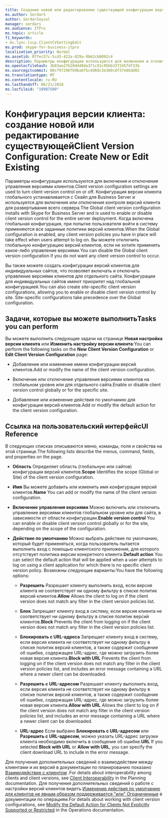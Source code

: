 ```yaml
---
title: Создание новой или редактирование существующей конфигурации версий клиентов
ms.author: SerdarS
author: SerdarSoysal
manager: serdars
ms.audience: ITPro
ms.topic: article
f1_keywords:
- ms.lync.lscp.ClientCVSettingEdit
ms.prod: skype-for-business-itpro
localization_priority: Normal
ms.assetid: 07fec57c-5cd3-422a-829a-0b62cb0092c4
description: Параметры конфигурации используются для включения и отключения управления версиями клиентов. Конфигурация версии клиента глобального устанавливается с Скайп для Business Server и используется для включения или отключения контроля версий клиента для развертывания всего сервера. Когда включена глобальная конфигурация, при попытке пользователя войти в систему применяются все заданные политики версий клиентов. Вы можете отключить глобальную конфигурацию версий клиентов, если не хотите применять какое-либо управление версиями.
ms.openlocfilehash: 3b03ae27b20ddd84a371c91c95bb3372457df33b
ms.sourcegitcommit: 08cf97296fb9ba6fbc4d68c3e380c8f37e86dd02
ms.translationtype: MT
ms.contentlocale: ru-RU
ms.lasthandoff: 06/21/2018
ms.locfileid: "19987580"
---
```

# <a name="client-version-configuration-create-new-or-edit-existing"></a><span data-ttu-id="d61bc-106">Конфигурация версии клиента: создание новой или редактирование существующей</span><span class="sxs-lookup"><span data-stu-id="d61bc-106">Client Version Configuration: Create New or Edit Existing</span></span>
 
<span data-ttu-id="d61bc-107">Параметры конфигурации используются для включения и отключения управления версиями клиентов.</span><span class="sxs-lookup"><span data-stu-id="d61bc-107">Client version configuration settings are used to turn client version control on or off.</span></span> <span data-ttu-id="d61bc-108">Конфигурация версии клиента глобального устанавливается с Скайп для Business Server и используется для включения или отключения контроля версий клиента для развертывания всего сервера.</span><span class="sxs-lookup"><span data-stu-id="d61bc-108">The Global client version configuration installs with Skype for Business Server and is used to enable or disable client version control for the entire server deployment.</span></span> <span data-ttu-id="d61bc-109">Когда включена глобальная конфигурация, при попытке пользователя войти в систему применяются все заданные политики версий клиентов.</span><span class="sxs-lookup"><span data-stu-id="d61bc-109">When the Global configuration is enabled, any client version policies you have in place will take effect when users attempt to log on.</span></span> <span data-ttu-id="d61bc-110">Вы можете отключить глобальную конфигурацию версий клиентов, если не хотите применять какое-либо управление версиями.</span><span class="sxs-lookup"><span data-stu-id="d61bc-110">You can disable the Global client version configuration if you do not want any client version control to occur.</span></span> 
  
<span data-ttu-id="d61bc-p103">Вы также можете создать конфигурации версий клиентов для индивидуальных сайтов, что позволяет включать и отключать управление версиями клиентов для отдельного сайта. Конфигурации для индивидуальных сайтов имеют приоритет над глобальной конфигурацией.</span><span class="sxs-lookup"><span data-stu-id="d61bc-p103">You can also create site-specific client version configurations, allowing you to enable or disable client version control by site. Site-specific configurations take precedence over the Global configuration.</span></span>
  
## <a name="tasks-you-can-perform"></a><span data-ttu-id="d61bc-113">Задачи, которые вы можете выполнить</span><span class="sxs-lookup"><span data-stu-id="d61bc-113">Tasks you can perform</span></span>

<span data-ttu-id="d61bc-114">Вы можете выполнить следующие задачи на странице **Новая настройка версии клиента** или **Изменить настройку версии клиента**:</span><span class="sxs-lookup"><span data-stu-id="d61bc-114">You can perform the following tasks on the **New Client Version Configuration** or **Edit Client Version Configuration** page:</span></span>
  
- <span data-ttu-id="d61bc-115">Добавление или изменение имени конфигурации версий клиентов.</span><span class="sxs-lookup"><span data-stu-id="d61bc-115">Add or modify the name of the client version configuration.</span></span>
    
- <span data-ttu-id="d61bc-116">Включение или отключение управления версиями клиентов на глобальном уровне или для отдельного сайта.</span><span class="sxs-lookup"><span data-stu-id="d61bc-116">Enable or disable client version control globally or for the specific site.</span></span>
    
- <span data-ttu-id="d61bc-117">Добавление или изменение действия по умолчанию для конфигурации версий клиентов.</span><span class="sxs-lookup"><span data-stu-id="d61bc-117">Add or modify the default action for the client version configuration.</span></span>
    
## <a name="ui-reference"></a><span data-ttu-id="d61bc-118">Ссылка на пользовательский интерфейс</span><span class="sxs-lookup"><span data-stu-id="d61bc-118">UI Reference</span></span>

<span data-ttu-id="d61bc-119">В следующих списках описываются меню, команды, поля и свойства на этой странице.</span><span class="sxs-lookup"><span data-stu-id="d61bc-119">The following lists describe the menus, command, fields, and properties on the page.</span></span>
  
- <span data-ttu-id="d61bc-120">**Область** Определяет область (глобальную или сайтов) конфигурации версий клиентов.</span><span class="sxs-lookup"><span data-stu-id="d61bc-120">**Scope** Identifies the scope (Global or Site) of the client version configuration.</span></span>
    
- <span data-ttu-id="d61bc-121">**Имя** Вы можете добавить или изменить имя конфигурации версий клиентов.</span><span class="sxs-lookup"><span data-stu-id="d61bc-121">**Name** You can add or modify the name of the client version configuration.</span></span>
    
- <span data-ttu-id="d61bc-122">**Включение управления версиями** Можно включить или отключить управление версиями клиентов глобальном уровне или для сайта, в зависимости от области конфигурации.</span><span class="sxs-lookup"><span data-stu-id="d61bc-122">**Enable version control** You can enable or disable client version control globally or for the site, depending on the scope of the configuration.</span></span>
    
- <span data-ttu-id="d61bc-123">**Действие по умолчанию** Можно выбрать действие по умолчанию, который будет применяться, когда пользователь пытается выполнить вход с помощью клиентского приложения, для которого отсутствует политика версии конкретного клиента.</span><span class="sxs-lookup"><span data-stu-id="d61bc-123">**Default action** You can select the default action that will be applied when a user attempts to log on using a client application for which there is no specific client version policy.</span></span> <span data-ttu-id="d61bc-124">Возможны следующие варианты:</span><span class="sxs-lookup"><span data-stu-id="d61bc-124">You have the following options:</span></span>
    
  - <span data-ttu-id="d61bc-125">**Разрешить** Разрешает клиенту выполнить вход, если версия клиента не соответствует ни одному фильтру в списке политик версий клиентов.</span><span class="sxs-lookup"><span data-stu-id="d61bc-125">**Allow** Allows the client to log on if the client version does not match any filter in the client version policies list.</span></span>
    
  - <span data-ttu-id="d61bc-126">**Блок** Запрещает клиенту вход в систему, если версия клиента не соответствует ни одному фильтру в списке политик версий клиентов.</span><span class="sxs-lookup"><span data-stu-id="d61bc-126">**Block** Prevents the client from logging on if the client version does not match any filter in the client version policies list.</span></span>
    
  - <span data-ttu-id="d61bc-127">**Блокировать с URL-адреса** Запрещает клиенту вход в систему, если версия клиента не соответствует ни одному фильтру в списке политик версий клиентов, а также содержит сообщение об ошибке, содержащее URL-адрес, где можно загрузить более новая версия клиента.</span><span class="sxs-lookup"><span data-stu-id="d61bc-127">**Block with URL** Prevents the client from logging on if the client version does not match any filter in the client version policies list, and includes an error message containing a URL where a newer client can be downloaded.</span></span>
    
  - <span data-ttu-id="d61bc-128">**Разрешить с URL-адресом** Разрешает клиенту выполнить вход, если версия клиента не соответствует ни одному фильтру в списке политик версий клиентов, а также содержит сообщение об ошибке, содержащая URL-адрес, где можно загрузить более новая версия клиента.</span><span class="sxs-lookup"><span data-stu-id="d61bc-128">**Allow with URL** Allows the client to log on if the client version does not match any filter in the client version policies list, and includes an error message containing a URL where a newer client can be downloaded.</span></span>
    
  - <span data-ttu-id="d61bc-129">**URL-адрес** Если выбрано **Блокировать с URL-адресом** или **Разрешить с URL-адресом**, можно указать URL-адрес загрузки клиента необходимо включить в сообщение об ошибке.</span><span class="sxs-lookup"><span data-stu-id="d61bc-129">**URL** If you selected **Block with URL** or **Allow with URL**, you can specify the client download URL to include in the error message.</span></span>
    
<span data-ttu-id="d61bc-130">Для получения дополнительных сведений о взаимодействии между клиентами и их версий в документации по планированию показано [Взаимодействие с клиентом](http://technet.microsoft.com/library/0f126571-91a2-45d5-855c-1e4ddb45fc04.aspx) .</span><span class="sxs-lookup"><span data-stu-id="d61bc-130">For details about interoperability among clients and client versions, see [Client Interoperability](http://technet.microsoft.com/library/0f126571-91a2-45d5-855c-1e4ddb45fc04.aspx) in the Planning documentation.</span></span> <span data-ttu-id="d61bc-131">Для получения дополнительных сведений о работе с настройки версий клиентов видеть [Изменение действия по умолчанию для клиентов не явным образом поддерживается "или" Ограниченные](http://technet.microsoft.com/library/548dd0f5-62fe-4c3f-8952-2b9fd4c5fff3.aspx) в документации по операциям.</span><span class="sxs-lookup"><span data-stu-id="d61bc-131">For details about working with client version configurations, see [Modify the Default Action for Clients Not Explicitly Supported or Restricted](http://technet.microsoft.com/library/548dd0f5-62fe-4c3f-8952-2b9fd4c5fff3.aspx) in the Operations documentation.</span></span>

